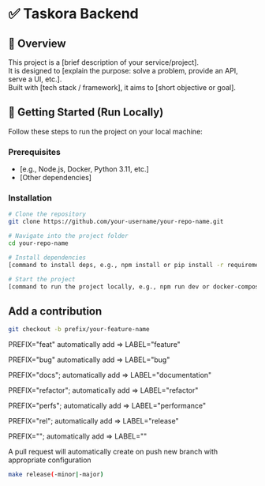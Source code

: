 # ✅ Taskora Backend

## 📖 Overview

This project is a [brief description of your service/project].  
It is designed to [explain the purpose: solve a problem, provide an API, serve a UI, etc.].  
Built with [tech stack / framework], it aims to [short objective or goal].

## 🚀 Getting Started (Run Locally)

Follow these steps to run the project on your local machine:

### Prerequisites

- [e.g., Node.js, Docker, Python 3.11, etc.]
- [Other dependencies]

### Installation

```bash
# Clone the repository
git clone https://github.com/your-username/your-repo-name.git

# Navigate into the project folder
cd your-repo-name

# Install dependencies
[command to install deps, e.g., npm install or pip install -r requirements.txt]

# Start the project
[command to run the project locally, e.g., npm run dev or docker-compose up]
```

## Add a contribution
```bash
git checkout -b prefix/your-feature-name
```
PREFIX="feat"     automatically add => LABEL="feature"

PREFIX="bug"      automatically add => LABEL="bug"

PREFIX="docs";     automatically add => LABEL="documentation"

PREFIX="refactor"; automatically add =>  LABEL="refactor" 

PREFIX="perfs";    automatically add =>  LABEL="performance" 

PREFIX="rel";      automatically add => LABEL="release" 

PREFIX="";         automatically add =>  LABEL="" 

A pull request will automatically create on push new branch with appropriate configuration

```bash
make release(-minor|-major)
```